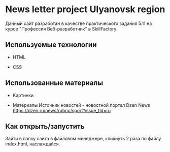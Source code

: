 # News letter project Ulyanovsk region

Данный сайт разработан в качестве практического задания 5.11 на курсе "Профессия Веб-разработчик" в SkillFactory.

## Используемые технологии

* HTML

* CSS 

## Использованные материалы

* Картинки

* Материалы
Источник новостей - новостной портал Dzen News
https://dzen.ru/news/rubric/sport?issue_tld=ru

## Как открыть/запустить

Зайти в папку сайта в файловом менеджере, кликнуть 2 раза по файлу index.html, наслаждайся.